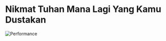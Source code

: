 # Nikmat Tuhan Mana Lagi Yang Kamu Dustakan


<!--more-->

![Performance](/images/ram.png "Task Manager")
